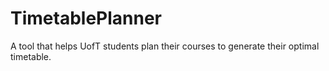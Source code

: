 # TimetablePlanner

A tool that helps UofT students plan their courses to generate their optimal timetable. 
